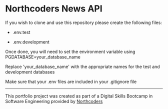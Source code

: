 # Northcoders News API

If you wish to clone and use this repository please create the following files:

- .env.test

- .env.development

Once done, you will need to set the environment variable using PGDATABASE=your_database_name

Replace 'your_database_name' with the appropriate names for the test and development databases

Make sure that your .env files are included in your .gitignore file

---

This portfolio project was created as part of a Digital Skills Bootcamp in Software Engineering provided by [Northcoders](https://northcoders.com/)

